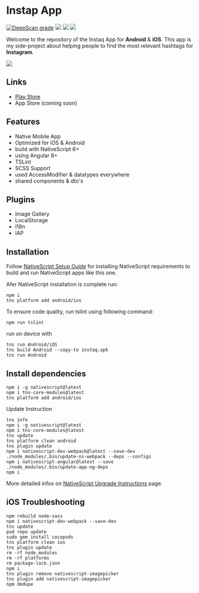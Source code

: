# Instap App

[![DeepScan grade](https://deepscan.io/api/teams/4787/projects/6535/branches/55183/badge/grade.svg)](https://deepscan.io/dashboard#view=project&tid=4787&pid=6535&bid=55183)
![](https://github.com/dariodomide/instaq-app/workflows/TSLint/badge.svg)
![](https://github.com/dariodomide/instaq-app/workflows/NativeScript%20Build%20Android/badge.svg)
![](https://github.com/dariodomide/instaq-app/workflows/NativeScript%20Build%20Android%20w%2F%20Latest/badge.svg)

Welcome to the repository of the Instaq App for **Android** & **iOS**. This app is my side-project about helping people to find the most relevant hashtags for **Instagram**.

![](https://lh3.googleusercontent.com/UorfLyAg3i91YgbDioeiURsL6EsFWBGs_BF7Nsxck4rq5PYbXkv7KCKgmC069hTTXzI=s180-rw)

## Links 
  * [Play Store](https://play.google.com/store/apps/details?id=com.innocliq.instaq)
  * App Store (coming soon)

## Features

  * Native Mobile App
  * Optimized for iOS & Android
  * build with NativeScript 6+
  * using Angular 8+
  * TSLint
  * SCSS Support
  * used AccessModifier & datatypes everywhere
  * shared components & dto's
  
## Plugins
  * Image Gallery
  * LocalStorage
  * I18n
  * IAP

## Installation

Follow [NativeScript Setup Guide](https://docs.nativescript.org/start/ns-setup-win) for installing NativeScript requirements to build and run NativeScript apps like this one.

Afer NativeScript installation is complete run:

```
npm i
tns platform add android/ios
```

To ensure code quality, run tslint using following command:

```
npm run tslint
```

run on device with

```
tns run Android/iOS
tns build Android --copy-to instaq.apk
tns run Android
```

## Install dependencies

```
npm i -g nativescript@latest
npm i tns-core-modules@latest
tns platform add android/ios
```

Update Instruction

```
tns info
npm i -g nativescript@latest
npm i tns-core-modules@latest
tns update
tns platform clean android
tns plugin update
npm i nativescript-dev-webpack@latest --save-dev
./node_modules/.bin/update-ns-webpack --deps --configs
npm i nativescript-angular@latest --save
./node_modules/.bin/update-app-ng-deps
npm i
```
More detailed infos on [NativeScript Upgrade Instructions](https://docs.nativescript.org/releases/upgrade-instructions) page.

## iOS Troubleshooting

```
npm rebuild node-sass
npm i nativescript-dev-webpack --save-dev
tns update
pod repo update
sudo gem install cocopods
tns platform clean ios
tns plugin update
rm -rf node_modules
rm -rf platforms
rm package-lock.json
npm i
tns plugin remove nativescript-imagepicker
tns plugin add nativescript-imagepicker
npm dedupe
```
